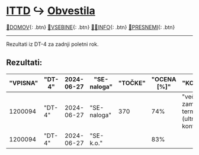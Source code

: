 # [ITTD](../index.md) ↪ [Obvestila](./index.md)
[🏡DOMOV](../index.md){: .btn}
[📝VSEBINE](../Vsebine/index.md){: .btn}
[👨‍🎓INFO](../info.md){: .btn}
[💾PRESNEMI](../Presnemi/index.md){: .btn}

---
 
Rezultati iz DT-4 za zadnji poletni rok.

## Rezultati:

| "VPISNA" | "DT-4" | 2024-06-27 | "SE-naloga" | "TOČKE" | "OCENA [%]" | "KOMENTAR" | "ROK" | "OBL" | "ZHT" | "PGL" | "NZN" |  |  |  |  |  |
| ---- | ---- | ---- | ---- | ---- | ---- | ---- | ---- | ---- | ---- | ---- | ---- | ---- | ---- | ---- | ---- | ---- |
| 1200094 | "DT-4" | 2024-06-27 | "SE-naloga" | 370 | 74% | "več rokov je zamudil; terminologija (ultrasonični kontroler) " | 5 | 8 | 7 | 9 | 8 |  |  |  |  |  |
| 1200094 | "DT-4" | 2024-06-27 | "SE-k.o." |  | 83% |  |  |  |  |  |  |  |  |  |  |  |

